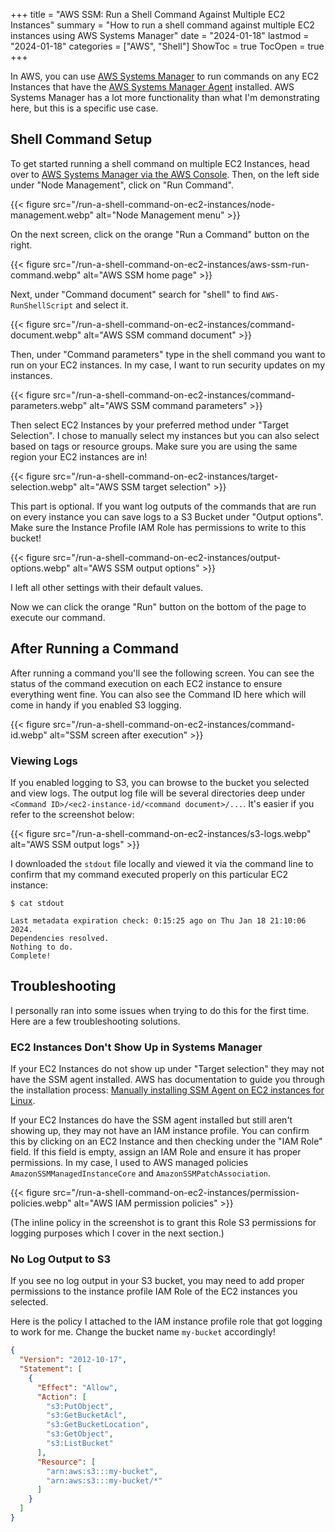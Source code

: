 +++
title = "AWS SSM: Run a Shell Command Against Multiple EC2 Instances"
summary = "How to run a shell command against multiple EC2 instances using AWS Systems Manager"
date = "2024-01-18"
lastmod = "2024-01-18"
categories = ["AWS", "Shell"]
ShowToc = true
TocOpen = true
+++

In AWS, you can use [AWS Systems Manager](https://aws.amazon.com/systems-manager/) to run commands on any EC2 Instances that have the [AWS Systems Manager Agent](https://docs.aws.amazon.com/systems-manager/latest/userguide/ssm-agent.html) installed. AWS Systems Manager has a lot more functionality than what I'm demonstrating here, but this is a specific use case.

## Shell Command Setup

To get started running a shell command on multiple EC2 Instances, head over to [AWS Systems Manager via the AWS Console](https://console.aws.amazon.com/systems-manager/home). Then, on the left side under "Node Management", click on "Run Command".

{{< figure src="/run-a-shell-command-on-ec2-instances/node-management.webp" alt="Node Management menu" >}}

On the next screen, click on the orange "Run a Command" button on the right.

{{< figure src="/run-a-shell-command-on-ec2-instances/aws-ssm-run-command.webp" alt="AWS SSM home page" >}}

Next, under "Command document" search for "shell" to find `AWS-RunShellScript` and select it.

{{< figure src="/run-a-shell-command-on-ec2-instances/command-document.webp" alt="AWS SSM command document" >}}

Then, under "Command parameters" type in the shell command you want to run on your EC2 instances. In my case, I want to run security updates on my instances.

{{< figure src="/run-a-shell-command-on-ec2-instances/command-parameters.webp" alt="AWS SSM command parameters" >}}

Then select EC2 Instances by your preferred method under "Target Selection". I chose to manually select my instances but you can also select based on tags or resource groups. Make sure you are using the same region your EC2 instances are in!

{{< figure src="/run-a-shell-command-on-ec2-instances/target-selection.webp" alt="AWS SSM target selection" >}}

This part is optional. If you want log outputs of the commands that are run on every instance you can save logs to a S3 Bucket under "Output options". Make sure the Instance Profile IAM Role has permissions to write to this bucket!

{{< figure src="/run-a-shell-command-on-ec2-instances/output-options.webp" alt="AWS SSM output options" >}}

I left all other settings with their default values.

Now we can click the orange "Run" button on the bottom of the page to execute our command.

## After Running a Command

After running a command you'll see the following screen. You can see the status of the command execution on each EC2 instance to ensure everything went fine. You can also see the Command ID here which will come in handy if you enabled S3 logging.

{{< figure src="/run-a-shell-command-on-ec2-instances/command-id.webp" alt="SSM screen after execution" >}}

### Viewing Logs

If you enabled logging to S3, you can browse to the bucket you selected and view logs. The output log file will be several directories deep under `<Command ID>/<ec2-instance-id/<command document>/...`. It's easier if you refer to the screenshot below:

{{< figure src="/run-a-shell-command-on-ec2-instances/s3-logs.webp" alt="AWS SSM output logs" >}}

I downloaded the `stdout` file locally and viewed it via the command line to confirm that my command executed properly on this particular EC2 instance:

```
$ cat stdout

Last metadata expiration check: 0:15:25 ago on Thu Jan 18 21:10:06 2024.
Dependencies resolved.
Nothing to do.
Complete!
```

## Troubleshooting

I personally ran into some issues when trying to do this for the first time. Here are a few troubleshooting solutions.

### EC2 Instances Don't Show Up in Systems Manager

If your EC2 Instances do not show up under "Target selection" they may not have the SSM agent installed. AWS has documentation to guide you through the installation process: [Manually installing SSM Agent on EC2 instances for Linux](https://docs.aws.amazon.com/systems-manager/latest/userguide/sysman-manual-agent-install.html).

If your EC2 Instances do have the SSM agent installed but still aren't showing up, they may not have an IAM instance profile. You can confirm this by clicking on an EC2 Instance and then checking under the "IAM Role" field. If this field is empty, assign an IAM Role and ensure it has proper permissions. In my case, I used to AWS managed policies `AmazonSSMManagedInstanceCore` and `AmazonSSMPatchAssociation`.

{{< figure src="/run-a-shell-command-on-ec2-instances/permission-policies.webp" alt="AWS IAM permission policies" >}}

(The inline policy in the screenshot is to grant this Role S3 permissions for logging purposes which I cover in the next section.)

### No Log Output to S3

If you see no log output in your S3 bucket, you may need to add proper permissions to the instance profile IAM Role of the EC2 instances you selected.

Here is the policy I attached to the IAM instance profile role that got logging to work for me. Change the bucket name `my-bucket` accordingly!

```json
{
  "Version": "2012-10-17",
  "Statement": [
    {
      "Effect": "Allow",
      "Action": [
        "s3:PutObject",
        "s3:GetBucketAcl",
        "s3:GetBucketLocation",
        "s3:GetObject",
        "s3:ListBucket"
      ],
      "Resource": [
        "arn:aws:s3:::my-bucket",
        "arn:aws:s3:::my-bucket/*"
      ]
    }
  ]
}
```
